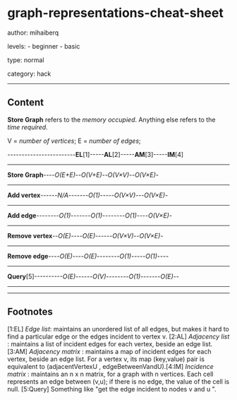 # graph-representations-cheat-sheet
author: mihaiberq

levels:
	- beginner
	- basic

type: normal

category: hack

---
## Content

**Store Graph** refers to the *memory occupied*. Anything else refers to the *time required*.

V = *number of vertices*;
E = *number of edges*;


------------------------**EL**[1]-----**AL**[2]-----**AM**[3]-----**IM**[4]

---

**Store Graph**----*O(E+E)*--*O(V+E)*--*O(V×V)*--*O(V×E)*-
___
**Add vertex**------*N/A*-------*O(1)*-----*O(V×V)*---*O(V×E)*-

---
**Add edge**--------*O(1)*-------*O(1)*--------*O(1)*----*O(V×E)*-

---
**Remove vertex**--*O(E)*----*O(E)*------*O(V×V)*--*O(V×E)*-

---
**Remove edge**----*O(E)*----*O(E)*--------*O(1)*-----*O(1)*----

---
**Query**[5]----------*O(E)*------*O(V)*--------*O(1)*-------*O(E)*--

---

---
## Footnotes

[1:EL]
*Edge list*: maintains an unordered list of all edges, but makes it hard to find a particular edge or the edges incident to vertex v.
[2:AL]
*Adjacency list* : maintains a list of incident edges for each vertex, beside an edge list.
[3:AM]
*Adjacency matrix* : maintains a map of incident edges for each vertex, beside an edge list. For a vertex v, its map (key,value) pair is equivalent to (adjacentVertexU , edgeBetweenVandU).[4:IM]
*Incidence matrix* : maintains an n x n matrix, for a graph with n vertices. Each cell represents an edge between (v,u); if there is no edge, the value of the cell is null.
[5:Query]
Something like "get the edge incident to nodes v and u ".